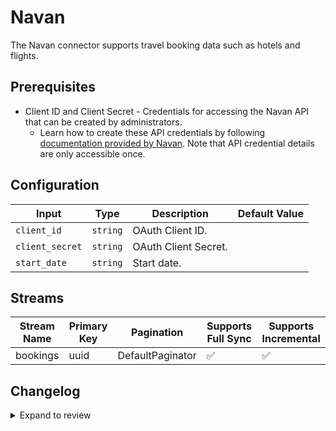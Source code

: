 # Navan

The Navan connector supports travel booking data such as hotels and flights. 

## Prerequisites

* Client ID and Client Secret - Credentials for accessing the Navan API that can be created by administrators. 
  * Learn how to create these API credentials by following [documentation provided by Navan](https://app.navan.com/app/helpcenter/articles/travel/admin/other-integrations/booking-data-integration). Note that API credential details are only accessible once.

## Configuration

| Input | Type | Description | Default Value |
|-------|------|-------------|---------------|
| `client_id` | `string` | OAuth Client ID.  |  |
| `client_secret` | `string` | OAuth Client Secret.  |  |
| `start_date` | `string` | Start date.  |  |

## Streams

| Stream Name | Primary Key | Pagination | Supports Full Sync | Supports Incremental |
|-------------|-------------|------------|---------------------|----------------------|
| bookings | uuid | DefaultPaginator | ✅ |  ✅  |

## Changelog

<details>
  <summary>Expand to review</summary>

| Version          | Date              | Pull Request | Subject        |
|------------------|-------------------|--------------|----------------|
| 0.0.11 | 2025-02-15 | [53857](https://github.com/airbytehq/airbyte/pull/53857) | Update dependencies |
| 0.0.10 | 2025-02-08 | [53252](https://github.com/airbytehq/airbyte/pull/53252) | Update dependencies |
| 0.0.9 | 2025-02-01 | [52743](https://github.com/airbytehq/airbyte/pull/52743) | Update dependencies |
| 0.0.8 | 2025-01-25 | [52270](https://github.com/airbytehq/airbyte/pull/52270) | Update dependencies |
| 0.0.7 | 2025-01-18 | [51799](https://github.com/airbytehq/airbyte/pull/51799) | Update dependencies |
| 0.0.6 | 2025-01-11 | [51174](https://github.com/airbytehq/airbyte/pull/51174) | Update dependencies |
| 0.0.5 | 2024-12-28 | [50642](https://github.com/airbytehq/airbyte/pull/50642) | Update dependencies |
| 0.0.4 | 2024-12-21 | [50106](https://github.com/airbytehq/airbyte/pull/50106) | Update dependencies |
| 0.0.3 | 2024-12-14 | [49599](https://github.com/airbytehq/airbyte/pull/49599) | Update dependencies |
| 0.0.2 | 2024-12-12 | [49217](https://github.com/airbytehq/airbyte/pull/49217) | Update dependencies |
| 0.0.1 | 2024-11-26 | | Initial release by [@matteogp](https://github.com/matteogp) via Connector Builder |

</details>
